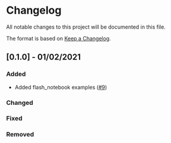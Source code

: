 # Changelog

All notable changes to this project will be documented in this file.

The format is based on [Keep a Changelog](http://keepachangelog.com/en/1.0.0/).


## [0.1.0] - 01/02/2021

### Added

- Added flash_notebook examples ([#9](https://github.com/PyTorchLightning/pytorch-lightning/pull/9))

### Changed


### Fixed


### Removed